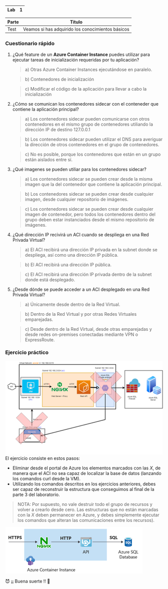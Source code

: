 | Lab |  1 |
| --  | -- |

| Parte | Título | 
| --  | -- |
| Test | Veamos si has adquirido los conocimientos básicos |

### Cuestionario rápido

1. ¿Qué feature de un **Azure Container Instance**  puedes utilizar para ejecutar tareas de inicialización requeridas por tu aplicación?

    > a) Otras Azure Container Instances ejecutándose en paralelo.
  
    > b) Contenedores de inicialización
  
    > c) Modificar el código de la aplicación para llevar a cabo la inicialización
  
2. ¿Cómo se comunican los contenedores sidecar con el conteneder que contiene la aplicación principal?

    > a) Los contenedores sidecar pueden comunicarse con otros contenedores en el mismo grupo de contenedores utiliando la dirección IP de destino 127.0.0.1

    > b) Los contenedores sidecar pueden utilizar el DNS para averiguar la dirección de otros contenedores en el grupo de contenedores.

    > c) No es posible, porque los contenedores que están en un grupo están aislados entre sí.
    
3. ¿Qué imagenes se pueden utiliar para los contenedores sidecar?

    > a) Los contenedores sidecar se pueden crear desde la misma imagen que la del contenedor que contiene la aplicación principal.

    > b) Los contenedores sidecar se pueden crear desde cualquier imagen, desde cualquier repositorio de imágenes.

    > c) Los contenedores sidecar se pueden crear desde cualquier imagen de contenedor, pero todos los contenedores dentro del grupo deben estar instanciados desde el mismo repositorio de imágenes.
    
4. ¿Qué dirección IP recivirá un ACI cuando se despliega en una Red Privada Virtual?

    > a) El ACI recibirá una dirección IP privada en la subnet donde se despliega, así como una dirección IP pública.

    > b) El ACI recibirá una dirección IP pública.

    > c) El ACI recibirá una dirección IP privada dentro de la subnet donde está desplegado.
    
5. ¿Desde dónde se puede acceder a un ACI desplegado en una Red Privada Virtual?

    > a) Únicamente desde dentro de la Red Virtual.

    > b) Dentro de la Red Virtual y por otras Redes Virtuales emparejadas.

    > c) Desde dentro de la Red Virtual, desde otras emparejadas y desde redes on-premises conectadas mediante VPN o ExpressRoute.


### Ejercicio práctico

![Test imagen](../../Recursos/3%20-%20Seguridad%20en%20el%20cloud/lab1_module2_Test_DestroyPrivateEndpointAndDNS.png)
El ejercicio consiste en estos pasos:

- Eliminar desde el portal de Azure los elementos marcados con las _X_, de manera que el ACI no sea capaz de localizar la base de datos (lanzando los comandos curl desde la VM).
- Utilizando los comandos descritos en los ejercicios anteriores, debes ser capaz de reconstruir la estructura que conseguimos al final de la parte 3 del laboratorio.

> NOTA: Por supuesto, no vale destruir todo el grupo de recursos y volver a crearlo desde cero. Las estructuras que no están marcadas con la _X_ deben permanecer en Azure, y debes simplemente ejecutar los comandos que alteran las comunicaciones entre los recursos).

![Test objetivo](../../Recursos/3%20-%20Seguridad%20en%20el%20cloud/lab1_module2_part3.png)


:smiling_imp: ¡¡ Buena suerte !! :muscle:
